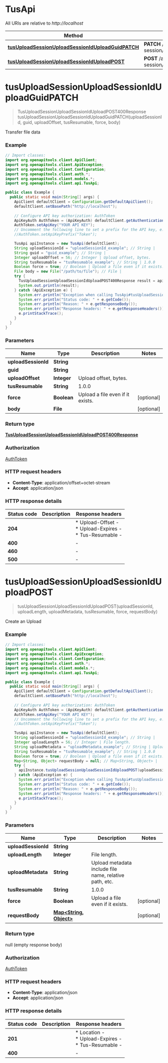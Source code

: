 # TusApi

All URIs are relative to *http://localhost*

| Method | HTTP request | Description |
|------------- | ------------- | -------------|
| [**tusUploadSessionUploadSessionIdUploadGuidPATCH**](TusApi.md#tusUploadSessionUploadSessionIdUploadGuidPATCH) | **PATCH** /api/v1/tus/upload-session/{upload_session_id}/upload/{guid}/ |  |
| [**tusUploadSessionUploadSessionIdUploadPOST**](TusApi.md#tusUploadSessionUploadSessionIdUploadPOST) | **POST** /api/v1/tus/upload-session/{upload_session_id}/upload/ |  |


<a name="tusUploadSessionUploadSessionIdUploadGuidPATCH"></a>
# **tusUploadSessionUploadSessionIdUploadGuidPATCH**
> TusUploadSessionUploadSessionIdUploadPOST400Response tusUploadSessionUploadSessionIdUploadGuidPATCH(uploadSessionId, guid, uploadOffset, tusResumable, force, body)



Transfer file data

### Example
```java
// Import classes:
import org.openapitools.client.ApiClient;
import org.openapitools.client.ApiException;
import org.openapitools.client.Configuration;
import org.openapitools.client.auth.*;
import org.openapitools.client.models.*;
import org.openapitools.client.api.TusApi;

public class Example {
  public static void main(String[] args) {
    ApiClient defaultClient = Configuration.getDefaultApiClient();
    defaultClient.setBasePath("http://localhost");
    
    // Configure API key authorization: AuthToken
    ApiKeyAuth AuthToken = (ApiKeyAuth) defaultClient.getAuthentication("AuthToken");
    AuthToken.setApiKey("YOUR API KEY");
    // Uncomment the following line to set a prefix for the API key, e.g. "Token" (defaults to null)
    //AuthToken.setApiKeyPrefix("Token");

    TusApi apiInstance = new TusApi(defaultClient);
    String uploadSessionId = "uploadSessionId_example"; // String | 
    String guid = "guid_example"; // String | 
    Integer uploadOffset = 56; // Integer | Upload offset, bytes.
    String tusResumable = "tusResumable_example"; // String | 1.0.0
    Boolean force = true; // Boolean | Upload a file even if it exists.
    File body = new File("/path/to/file"); // File | 
    try {
      TusUploadSessionUploadSessionIdUploadPOST400Response result = apiInstance.tusUploadSessionUploadSessionIdUploadGuidPATCH(uploadSessionId, guid, uploadOffset, tusResumable, force, body);
      System.out.println(result);
    } catch (ApiException e) {
      System.err.println("Exception when calling TusApi#tusUploadSessionUploadSessionIdUploadGuidPATCH");
      System.err.println("Status code: " + e.getCode());
      System.err.println("Reason: " + e.getResponseBody());
      System.err.println("Response headers: " + e.getResponseHeaders());
      e.printStackTrace();
    }
  }
}
```

### Parameters

| Name | Type | Description  | Notes |
|------------- | ------------- | ------------- | -------------|
| **uploadSessionId** | **String**|  | |
| **guid** | **String**|  | |
| **uploadOffset** | **Integer**| Upload offset, bytes. | |
| **tusResumable** | **String**| 1.0.0 | |
| **force** | **Boolean**| Upload a file even if it exists. | [optional] |
| **body** | **File**|  | [optional] |

### Return type

[**TusUploadSessionUploadSessionIdUploadPOST400Response**](TusUploadSessionUploadSessionIdUploadPOST400Response.md)

### Authorization

[AuthToken](../README.md#AuthToken)

### HTTP request headers

 - **Content-Type**: application/offset+octet-stream
 - **Accept**: application/json

### HTTP response details
| Status code | Description | Response headers |
|-------------|-------------|------------------|
| **204** |  |  * Upload-Offset -  <br>  * Upload-Expires -  <br>  * Tus-Resumable -  <br>  |
| **400** |  |  -  |
| **460** |  |  -  |
| **500** |  |  -  |

<a name="tusUploadSessionUploadSessionIdUploadPOST"></a>
# **tusUploadSessionUploadSessionIdUploadPOST**
> tusUploadSessionUploadSessionIdUploadPOST(uploadSessionId, uploadLength, uploadMetadata, tusResumable, force, requestBody)



Create an Upload

### Example
```java
// Import classes:
import org.openapitools.client.ApiClient;
import org.openapitools.client.ApiException;
import org.openapitools.client.Configuration;
import org.openapitools.client.auth.*;
import org.openapitools.client.models.*;
import org.openapitools.client.api.TusApi;

public class Example {
  public static void main(String[] args) {
    ApiClient defaultClient = Configuration.getDefaultApiClient();
    defaultClient.setBasePath("http://localhost");
    
    // Configure API key authorization: AuthToken
    ApiKeyAuth AuthToken = (ApiKeyAuth) defaultClient.getAuthentication("AuthToken");
    AuthToken.setApiKey("YOUR API KEY");
    // Uncomment the following line to set a prefix for the API key, e.g. "Token" (defaults to null)
    //AuthToken.setApiKeyPrefix("Token");

    TusApi apiInstance = new TusApi(defaultClient);
    String uploadSessionId = "uploadSessionId_example"; // String | 
    Integer uploadLength = 56; // Integer | File length.
    String uploadMetadata = "uploadMetadata_example"; // String | Upload metadata include file name, relative path, etc.
    String tusResumable = "tusResumable_example"; // String | 1.0.0
    Boolean force = true; // Boolean | Upload a file even if it exists.
    Map<String, Object> requestBody = null; // Map<String, Object> | 
    try {
      apiInstance.tusUploadSessionUploadSessionIdUploadPOST(uploadSessionId, uploadLength, uploadMetadata, tusResumable, force, requestBody);
    } catch (ApiException e) {
      System.err.println("Exception when calling TusApi#tusUploadSessionUploadSessionIdUploadPOST");
      System.err.println("Status code: " + e.getCode());
      System.err.println("Reason: " + e.getResponseBody());
      System.err.println("Response headers: " + e.getResponseHeaders());
      e.printStackTrace();
    }
  }
}
```

### Parameters

| Name | Type | Description  | Notes |
|------------- | ------------- | ------------- | -------------|
| **uploadSessionId** | **String**|  | |
| **uploadLength** | **Integer**| File length. | |
| **uploadMetadata** | **String**| Upload metadata include file name, relative path, etc. | |
| **tusResumable** | **String**| 1.0.0 | |
| **force** | **Boolean**| Upload a file even if it exists. | [optional] |
| **requestBody** | [**Map&lt;String, Object&gt;**](Object.md)|  | [optional] |

### Return type

null (empty response body)

### Authorization

[AuthToken](../README.md#AuthToken)

### HTTP request headers

 - **Content-Type**: application/json
 - **Accept**: application/json

### HTTP response details
| Status code | Description | Response headers |
|-------------|-------------|------------------|
| **201** |  |  * Location -  <br>  * Upload-Expires -  <br>  * Tus-Resumable -  <br>  |
| **400** |  |  -  |

